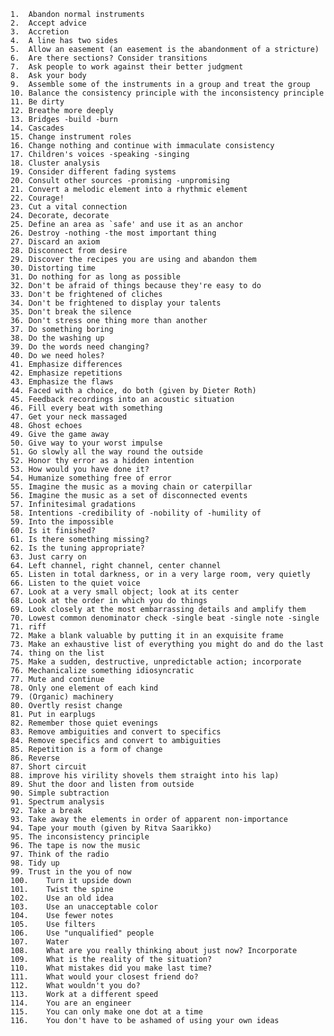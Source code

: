 	1.	Abandon normal instruments
	2.	Accept advice
	3.	Accretion
	4.	A line has two sides
	5.	Allow an easement (an easement is the abandonment of a stricture)
	6.	Are there sections? Consider transitions
	7.	Ask people to work against their better judgment
	8.	Ask your body
	9.	Assemble some of the instruments in a group and treat the group
	10.	Balance the consistency principle with the inconsistency principle
	11.	Be dirty
	12.	Breathe more deeply
	13.	Bridges -build -burn
	14.	Cascades
	15.	Change instrument roles
	16.	Change nothing and continue with immaculate consistency
	17.	Children's voices -speaking -singing
	18.	Cluster analysis
	19.	Consider different fading systems
	20.	Consult other sources -promising -unpromising
	21.	Convert a melodic element into a rhythmic element
	22.	Courage!
	23.	Cut a vital connection
	24.	Decorate, decorate
	25.	Define an area as `safe' and use it as an anchor
	26.	Destroy -nothing -the most important thing
	27.	Discard an axiom
	28.	Disconnect from desire
	29.	Discover the recipes you are using and abandon them
	30.	Distorting time
	31.	Do nothing for as long as possible
	32.	Don't be afraid of things because they're easy to do
	33.	Don't be frightened of cliches
	34.	Don't be frightened to display your talents
	35.	Don't break the silence
	36.	Don't stress one thing more than another
	37.	Do something boring
	38.	Do the washing up
	39.	Do the words need changing?
	40.	Do we need holes?
	41.	Emphasize differences
	42.	Emphasize repetitions
	43.	Emphasize the flaws
	44.	Faced with a choice, do both (given by Dieter Roth)
	45.	Feedback recordings into an acoustic situation
	46.	Fill every beat with something
	47.	Get your neck massaged
	48.	Ghost echoes
	49.	Give the game away
	50.	Give way to your worst impulse
	51.	Go slowly all the way round the outside
	52.	Honor thy error as a hidden intention
	53.	How would you have done it?
	54.	Humanize something free of error
	55.	Imagine the music as a moving chain or caterpillar
	56.	Imagine the music as a set of disconnected events
	57.	Infinitesimal gradations
	58.	Intentions -credibility of -nobility of -humility of
	59.	Into the impossible
	60.	Is it finished?
	61.	Is there something missing?
	62.	Is the tuning appropriate?
	63.	Just carry on
	64.	Left channel, right channel, center channel
	65.	Listen in total darkness, or in a very large room, very quietly
	66.	Listen to the quiet voice
	67.	Look at a very small object; look at its center
	68.	Look at the order in which you do things
	69.	Look closely at the most embarrassing details and amplify them
	70.	Lowest common denominator check -single beat -single note -single
	71.	riff
	72.	Make a blank valuable by putting it in an exquisite frame
	73.	Make an exhaustive list of everything you might do and do the last
	74.	thing on the list
	75.	Make a sudden, destructive, unpredictable action; incorporate
	76.	Mechanicalize something idiosyncratic
	77.	Mute and continue
	78.	Only one element of each kind
	79.	(Organic) machinery
	80.	Overtly resist change
	81.	Put in earplugs
	82.	Remember those quiet evenings
	83.	Remove ambiguities and convert to specifics
	84.	Remove specifics and convert to ambiguities
	85.	Repetition is a form of change
	86.	Reverse
	87.	Short circuit
	88.	improve his virility shovels them straight into his lap)
	89.	Shut the door and listen from outside
	90.	Simple subtraction
	91.	Spectrum analysis
	92.	Take a break
	93.	Take away the elements in order of apparent non-importance
	94.	Tape your mouth (given by Ritva Saarikko)
	95.	The inconsistency principle
	96.	The tape is now the music
	97.	Think of the radio
	98.	Tidy up
	99.	Trust in the you of now
	100.	Turn it upside down
	101.	Twist the spine
	102.	Use an old idea
	103.	Use an unacceptable color
	104.	Use fewer notes
	105.	Use filters
	106.	Use "unqualified" people
	107.	Water
	108.	What are you really thinking about just now? Incorporate
	109.	What is the reality of the situation?
	110.	What mistakes did you make last time?
	111.	What would your closest friend do?
	112.	What wouldn't you do?
	113.	Work at a different speed
	114.	You are an engineer
	115.	You can only make one dot at a time
	116.	You don't have to be ashamed of using your own ideas
